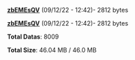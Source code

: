 [**zbEMEsQV**](/data/zbEMEsQV.txt) (09/12/22 - 12:42)- 2812 bytes

[**zbEMEsQV**](/data/zbEMEsQV.txt) (09/12/22 - 12:42)- 2812 bytes

**Total Datas**: 8009

**Total Size**: 46.04 MB / 46.0 MB